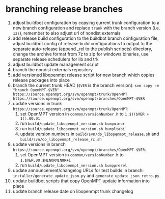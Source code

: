 branching release branches
==========================

 1. adjust buildbot configuration by copying current trunk configuration to a
    new branch configuration and replace `trunk` with the branch version (i.e.
    `127`), remember to also adjust url of nondist externals
 2. add release build configuration to the buildbot branch configuration file,
    adjust buildbot config of release build configurations to output to the
    separate auto-release (append _rel to the publish scripcts) directory,
    change the archive format from 7z to zip for windows binaries, use separate
    release schedulers for lib and trk
 3. adjust buildbot update management script
 4. branch the nondist externals repository
 5. add versioned libopenmpt release script for new branch which copies release
    packages into place
 6. branch the current trunk HEAD (`$VER` is the branch version):
    `svn copy -m "branch OpenMPT-$VER" https://source.openmpt.org/svn/openmpt/trunk/OpenMPT https://source.openmpt.org/svn/openmpt/branches/OpenMPT-$VER`
 7. update versions in trunk
    `https://source.openmpt.org/svn/openmpt/trunk/OpenMPT`:
     1. set OpenMPT version in `common/versionNumber.h` to
        `1.$(($VER + 1)).00.01`
     2. run `build/update_libopenmpt_version.sh bumpminor`
     3. run `build/update_libopenmpt_version.sh bumpltabi`
     4. update version numbers in `build/svn/do_libopenmpt_release.sh` and
        `build/svn/do_libopenmpt_release_rc.sh`
 8. update versions in branch
    `https://source.openmpt.org/svn/openmpt/branches/OpenMPT-$VER`:
     1. set OpenMPT version in `common/versionNumber.h` to
        `1.$VER.00.$MINORMINOR+1`
     2. run `build/update_libopenmpt_version.sh bumpprerel`
 9. update announcement/changelog URLs for test builds in branch:
    `installer/generate_update_json.py` and `generate_update_json_retro.py`
10. update buildbot scripts that copy OpenMPT update information into place
11. update branch release date on libopenmpt trunk changelog
